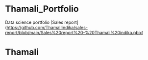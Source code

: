 # Thamali_Portfolio
Data science portfolio
[Sales report] (https://github.com/ThamalIindika/sales-report/blob/main/Sales%20report%20-%20Thamali%20indika.pbix)

# Thamali
